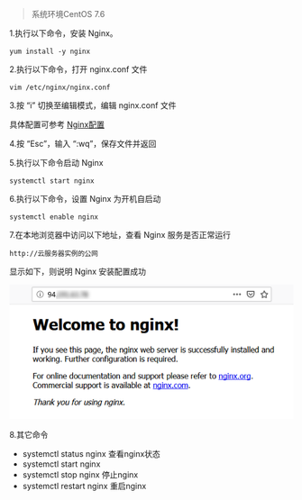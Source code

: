 > 系统环境CentOS 7.6

1.执行以下命令，安装 Nginx。

```
yum install -y nginx
```

2.执行以下命令，打开 nginx.conf 文件

```
vim /etc/nginx/nginx.conf
```

3.按 “i” 切换至编辑模式，编辑 nginx.conf 文件

具体配置可参考 [Nginx配置](../../springBootDemo/deploy/Nginx.md?id=linux环境下nginx配置例子)

4.按 “Esc”，输入 “:wq”，保存文件并返回

5.执行以下命令启动 Nginx

```
systemctl start nginx
```

6.执行以下命令，设置 Nginx 为开机自启动

```
systemctl enable nginx
```

7.在本地浏览器中访问以下地址，查看 Nginx 服务是否正常运行

```
http://云服务器实例的公网
```

显示如下，则说明 Nginx 安装配置成功

![](../../images/linux/nginx/nginx1.png)

8.其它命令

* systemctl status nginx 查看nginx状态
* systemctl start nginx
* systemctl stop nginx 停止nginx
* systemctl restart nginx 重启nginx